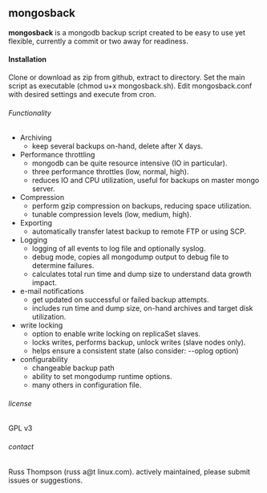 ## mongosback
**mongosback** is a mongodb backup script created to be easy to use yet flexible, currently a commit or two away for readiness.

#### Installation
Clone or download as zip from github, extract to directory.  Set the main script as executable (chmod u+x mongosback.sh).  Edit mongosback.conf with desired settings and execute from cron.

###### Functionality
* Archiving
  *	keep several backups on-hand, delete after X days.
* Performance throttling
  *	mongodb can be quite resource intensive (IO in particular).
  * three performance throttles (low, normal, high).
  * reduces IO and CPU utilization, useful for backups on master mongo server.
* Compression
  *	perform gzip compression on backups, reducing space utilization.
  * tunable compression levels (low, medium, high).
* Exporting
  * automatically transfer latest backup to remote FTP or using SCP.
* Logging
  * logging of all events to log file and optionally syslog.
  * debug mode, copies all mongodump output to debug file to determine failures.
  * calculates total run time and dump size to understand data growth impact.
* e-mail notifications
  *	get updated on successful or failed backup attempts.
  * includes run time and dump size, on-hand archives and target disk utilization.
* write locking
  * option to enable write locking on replicaSet slaves.
  * locks writes, performs backup, unlock writes (slave nodes only).
  * helps ensure a consistent state (also consider: --oplog option)
* configurability
  * changeable backup path
  * ability to set mongodump runtime options.
  * many others in configuration file.


###### license

GPL v3

###### contact

Russ Thompson (russ a@t linux.com).  actively maintained, please submit issues or suggestions.